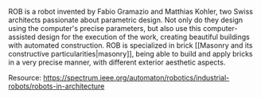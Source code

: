 ---
---

ROB is a robot invented by Fabio Gramazio and Matthias Kohler, two Swiss architects passionate about parametric design. Not only do they design using the computer's precise parameters, but also use this computer-assisted design for the execution of the work, creating beautiful buildings with automated construction. ROB is specialized in brick [[Masonry and its constructive particularities|masonry]], being able to build and apply bricks in a very precise manner, with different exterior aesthetic aspects.

Resource: https://spectrum.ieee.org/automaton/robotics/industrial-robots/robots-in-architecture